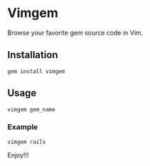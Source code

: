 # Vimgem

Browse your favorite gem source code in Vim.

## Installation

    gem install vimgem

## Usage

    vimgem gem_name

### Example

    vimgem rails

Enjoy!!!
